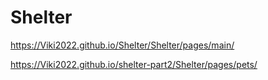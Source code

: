 # Shelter
https://Viki2022.github.io/Shelter/Shelter/pages/main/

https://Viki2022.github.io/shelter-part2/Shelter/pages/pets/